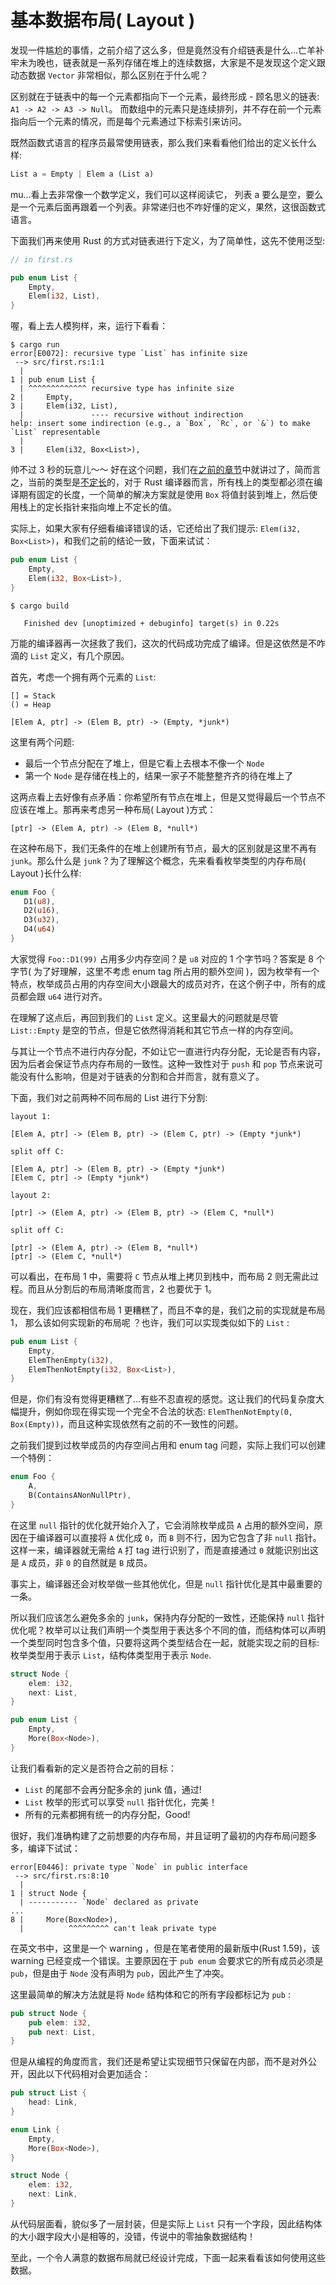 # 基本数据布局( Layout )
发现一件尴尬的事情，之前介绍了这么多，但是竟然没有介绍链表是什么...亡羊补牢未为晚也，链表就是一系列存储在堆上的连续数据，大家是不是发现这个定义跟动态数据 `Vector` 非常相似，那么区别在于什么呢？

区别就在于链表中的每一个元素都指向下一个元素，最终形成 - 顾名思义的链表: `A1 -> A2 -> A3 -> Null`。 而数组中的元素只是连续排列，并不存在前一个元素指向后一个元素的情况，而是每个元素通过下标索引来访问。

既然函数式语言的程序员最常使用链表，那么我们来看看他们给出的定义长什么样:

```rust
List a = Empty | Elem a (List a)
```

mu...看上去非常像一个数学定义，我们可以这样阅读它， 列表 a 要么是空，要么是一个元素后面再跟着一个列表。非常递归也不咋好懂的定义，果然，这很函数式语言。

下面我们再来使用 Rust 的方式对链表进行下定义，为了简单性，这先不使用泛型:
```rust
// in first.rs

pub enum List {
    Empty,
    Elem(i32, List),
}
```

喔，看上去人模狗样，来，运行下看看：
```shell
$ cargo run
error[E0072]: recursive type `List` has infinite size
 --> src/first.rs:1:1
  |
1 | pub enum List {
  | ^^^^^^^^^^^^^ recursive type has infinite size
2 |     Empty,
3 |     Elem(i32, List),
  |               ---- recursive without indirection
help: insert some indirection (e.g., a `Box`, `Rc`, or `&`) to make `List` representable
  |
3 |     Elem(i32, Box<List>),
```

帅不过 3 秒的玩意儿～～ 好在这个问题，我们在[之前的章节](https://course.rs/advance/smart-pointer/box.html#将动态大小类型变为-sized-固定大小类型)中就讲过了，简而言之，当前的类型是[不定长](https://course.rs/advance/into-types/sized.html)的，对于 Rust 编译器而言，所有栈上的类型都必须在编译期有固定的长度，一个简单的解决方案就是使用 `Box` 将值封装到堆上，然后使用栈上的定长指针来指向堆上不定长的值。

实际上，如果大家有仔细看编译错误的话，它还给出了我们提示: `Elem(i32, Box<List>)`，和我们之前的结论一致，下面来试试：
```rust
pub enum List {
    Empty,
    Elem(i32, Box<List>),
}
```

```shell
$ cargo build

   Finished dev [unoptimized + debuginfo] target(s) in 0.22s
```

万能的编译器再一次拯救了我们，这次的代码成功完成了编译。但是这依然是不咋滴的 `List` 定义，有几个原因。

首先，考虑一个拥有两个元素的 `List`:
```shell
[] = Stack
() = Heap

[Elem A, ptr] -> (Elem B, ptr) -> (Empty, *junk*)
```

这里有两个问题:

- 最后一个节点分配在了堆上，但是它看上去根本不像一个 `Node`
- 第一个 `Node` 是存储在栈上的，结果一家子不能整整齐齐的待在堆上了

这两点看上去好像有点矛盾：你希望所有节点在堆上，但是又觉得最后一个节点不应该在堆上。那再来考虑另一种布局( Layout )方式：
```shell
[ptr] -> (Elem A, ptr) -> (Elem B, *null*)
```

在这种布局下，我们无条件的在堆上创建所有节点，最大的区别就是这里不再有 `junk`。那么什么是 `junk`？为了理解这个概念，先来看看枚举类型的内存布局( Layout )长什么样:
```rust
enum Foo {
   D1(u8),
   D2(u16),
   D3(u32),
   D4(u64)
}
```

大家觉得 `Foo::D1(99)` 占用多少内存空间？是 `u8` 对应的 1 个字节吗？答案是 8 个字节( 为了好理解，这里不考虑 enum tag 所占用的额外空间 )，因为枚举有一个特点，枚举成员占用的内存空间大小跟最大的成员对齐，在这个例子中，所有的成员都会跟 `u64` 进行对齐。

在理解了这点后，再回到我们的 `List` 定义。这里最大的问题就是尽管 `List::Empty` 是空的节点，但是它依然得消耗和其它节点一样的内存空间。

与其让一个节点不进行内存分配，不如让它一直进行内存分配，无论是否有内容，因为后者会保证节点内存布局的一致性。这种一致性对于 `push` 和 `pop` 节点来说可能没有什么影响，但是对于链表的分割和合并而言，就有意义了。

下面，我们对之前两种不同布局的 List 进行下分割:
```shell
layout 1:

[Elem A, ptr] -> (Elem B, ptr) -> (Elem C, ptr) -> (Empty *junk*)

split off C:

[Elem A, ptr] -> (Elem B, ptr) -> (Empty *junk*)
[Elem C, ptr] -> (Empty *junk*)
```

```shell
layout 2:

[ptr] -> (Elem A, ptr) -> (Elem B, ptr) -> (Elem C, *null*)

split off C:

[ptr] -> (Elem A, ptr) -> (Elem B, *null*)
[ptr] -> (Elem C, *null*)
```

可以看出，在布局 1 中，需要将 `C` 节点从堆上拷贝到栈中，而布局 2 则无需此过程。而且从分割后的布局清晰度而言，2 也要优于 1。

现在，我们应该都相信布局 1 更糟糕了，而且不幸的是，我们之前的实现就是布局 1， 那么该如何实现新的布局呢 ？也许，我们可以实现类似如下的 `List` :
```rust
pub enum List {
    Empty,
    ElemThenEmpty(i32),
    ElemThenNotEmpty(i32, Box<List>),
}
```

但是，你们有没有觉得更糟糕了...有些不忍直视的感觉。这让我们的代码复杂度大幅提升，例如你现在得实现一个完全不合法的状态: `ElemThenNotEmpty(0, Box(Empty))`，而且这种实现依然有之前的不一致性的问题。

之前我们提到过枚举成员的内存空间占用和 enum tag 问题，实际上我们可以创建一个特例：
```rust
enum Foo {
    A,
    B(ContainsANonNullPtr),
}
```

在这里 `null` 指针的优化就开始介入了，它会消除枚举成员 `A` 占用的额外空间，原因在于编译器可以直接将 `A` 优化成 `0`，而 `B` 则不行，因为它包含了非 `null` 指针。这样一来，编译器就无需给 `A` 打 tag 进行识别了，而是直接通过 `0` 就能识别出这是 `A` 成员，非 `0` 的自然就是 `B` 成员。

事实上，编译器还会对枚举做一些其他优化，但是 `null` 指针优化是其中最重要的一条。

所以我们应该怎么避免多余的 `junk`，保持内存分配的一致性，还能保持 `null` 指针优化呢？枚举可以让我们声明一个类型用于表达多个不同的值，而结构体可以声明一个类型同时包含多个值，只要将这两个类型结合在一起，就能实现之前的目标: 枚举类型用于表示 `List`，结构体类型用于表示 `Node`.

```rust
struct Node {
    elem: i32,
    next: List,
}

pub enum List {
    Empty,
    More(Box<Node>),
}
```

让我们看看新的定义是否符合之前的目标：

- `List` 的尾部不会再分配多余的 junk 值，通过!
- `List` 枚举的形式可以享受 `null` 指针优化，完美！
- 所有的元素都拥有统一的内存分配，Good!

很好，我们准确构建了之前想要的内存布局，并且证明了最初的内存布局问题多多，编译下试试：
```shell
error[E0446]: private type `Node` in public interface
 --> src/first.rs:8:10
  |
1 | struct Node {
  | ----------- `Node` declared as private
...
8 |     More(Box<Node>),
  |          ^^^^^^^^^ can't leak private type
```

在英文书中，这里是一个 warning ，但是在笔者使用的最新版中(Rust 1.59)，该 warning 已经变成一个错误。主要原因在于 `pub enum` 会要求它的所有成员必须是 `pub`，但是由于 `Node` 没有声明为 `pub`，因此产生了冲突。

这里最简单的解决方法就是将 `Node` 结构体和它的所有字段都标记为 `pub` :
```rust
pub struct Node {
    pub elem: i32,
    pub next: List,
}
```

但是从编程的角度而言，我们还是希望让实现细节只保留在内部，而不是对外公开，因此以下代码相对会更加适合：
```rust
pub struct List {
    head: Link,
}

enum Link {
    Empty,
    More(Box<Node>),
}

struct Node {
    elem: i32,
    next: Link,
}
```

从代码层面看，貌似多了一层封装，但是实际上 `List` 只有一个字段，因此结构体的大小跟字段大小是相等的，没错，传说中的零抽象数据结构！

至此，一个令人满意的数据布局就已经设计完成，下面一起来看看该如何使用这些数据。


